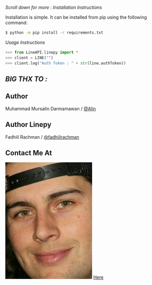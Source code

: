 *Scroll down for more*
:
*Installation Instructions*

Installation is simple. It can be installed from pip using the following command:
```sh
$ python -m pip install -r requirements.txt
```

*Usage Instructions*

```python
>>> from LineAPI.linepy import *
>>> client = LINE("")
>>> client.log("Auth Token : " + str(line.authToken))
```


## *BIG THX TO :*

## Author
Muhammad Mursalin Darmamawan / [@Alin](https://line.me/t/p/~muhmursalind)

## Author Linepy
Fadhiil Rachman / [@fadhiilrachman](https://www.instagram.com/fadhiilrachman)



## Contact Me At

![logo](3403923.png)
[Here](https://line.me/ti/p/~yapuy)
